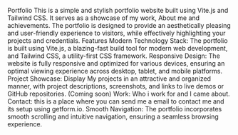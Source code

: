 Portfolio
This is a simple and stylish portfolio website built using Vite.js and Tailwind CSS. It serves as a showcase of my work, About me and achievements. The portfolio is designed to provide an aesthetically pleasing and user-friendly experience to visitors, while effectively highlighting your projects and credentials.
Features
Modern Technology Stack: The portfolio is built using Vite.js, a blazing-fast build tool for modern web development, and Tailwind CSS, a utility-first CSS framework.
Responsive Design: The website is fully responsive and optimized for various devices, ensuring an optimal viewing experience across desktop, tablet, and mobile platforms.
Project Showcase: Display My projects in an attractive and organized manner, with project descriptions, screenshots, and links to live demos  or GitHub repositories. (Coming soon)
Work: Who i work for and I came about.
Contact: this is a place where you can send me a email to contact me and its setup using getform.io.
Smooth Navigation: The portfolio incorporates smooth scrolling and intuitive navigation, ensuring a seamless browsing experience.
